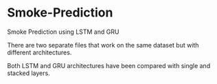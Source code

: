 # Smoke-Prediction
Smoke Prediction using LSTM and GRU

There are two separate files that work on the same dataset but with different architectures.

Both LSTM and GRU architectures have been compared with single and stacked layers.
